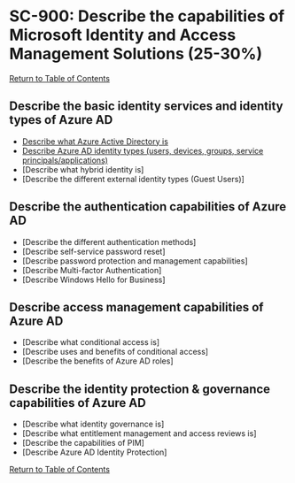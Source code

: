 # SC-900: Describe the capabilities of Microsoft Identity and Access Management Solutions (25-30%)

[Return to Table of Contents](../README.md)

## Describe the basic identity services and identity types of Azure AD
* [Describe what Azure Active Directory is](11-Describe%20what%20Azure%20Active%20Directory%20is.md)
* [Describe Azure AD identity types (users, devices, groups, service principals/applications)](12-Describe%20Azure%20AD%20identity%20types.md)
* [Describe what hybrid identity is]
* [Describe the different external identity types (Guest Users)]
## Describe the authentication capabilities of Azure AD
* [Describe the different authentication methods]
* [Describe self-service password reset]
* [Describe password protection and management capabilities]
* [Describe Multi-factor Authentication]
* [Describe Windows Hello for Business]
## Describe access management capabilities of Azure AD
* [Describe what conditional access is]
* [Describe uses and benefits of conditional access]
* [Describe the benefits of Azure AD roles]
## Describe the identity protection & governance capabilities of Azure AD
* [Describe what identity governance is]
* [Describe what entitlement management and access reviews is]
* [Describe the capabilities of PIM]
* [Describe Azure AD Identity Protection]

[Return to Table of Contents](../README.md)